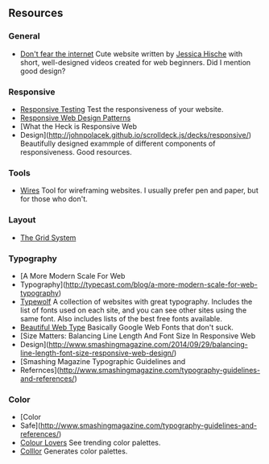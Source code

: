 ## Resources

### General
* [Don't fear the internet](http://www.dontfeartheinternet.com/)
Cute website written by [Jessica Hische](http://jessicahische.is/) with short,
well-designed videos created for web beginners. Did I mention good design?

### Responsive
* [Responsive Testing](http://mattkersley.com/responsive/)
Test the responsiveness of your website.
* [Responsive Web Design Patterns](http://bradfrost.github.io/this-is-responsive/patterns.html)
* [What the Heck is Responsive Web
* Design](http://johnpolacek.github.io/scrolldeck.js/decks/responsive/)
  Beautifully designed exammple of different components of responsiveness. Good
  resources.

### Tools
* [Wires](http://quirktools.com/wires/)
Tool for wireframing websites. I usually prefer pen and paper, but for those who
don't.

### Layout
* [The Grid System](http://www.thegridsystem.org/tags/indesign/)

### Typography
* [A More Modern Scale For Web
* Typography](http://typecast.com/blog/a-more-modern-scale-for-web-typography)
* [Typewolf](http://www.typewolf.com/)
A collection of websites with great typography. Includes the list of fonts used
on each site, and you can see other sites using the same font. Also includes
lists of the best free fonts available.
* [Beautiful Web Type](http://hellohappy.org/beautiful-web-type/)
Basically Google Web Fonts that don't suck.
* [Size Matters: Balancing Line Length And Font Size In Responsive Web
* Design](http://www.smashingmagazine.com/2014/09/29/balancing-line-length-font-size-responsive-web-design/)
* [Smashing Magazine Typographic Guidelines and
* Refernces](http://www.smashingmagazine.com/typography-guidelines-and-references/)


### Color
* [Color
* Safe](http://www.smashingmagazine.com/typography-guidelines-and-references/)
* [Colour Lovers](http://www.colourlovers.com/)
See trending color palettes.
* [Colllor](http://colllor.com/)
Generates color palettes.
